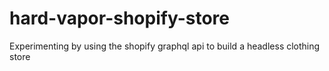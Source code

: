 # hard-vapor-shopify-store
Experimenting by using the shopify graphql api to build a headless clothing store

